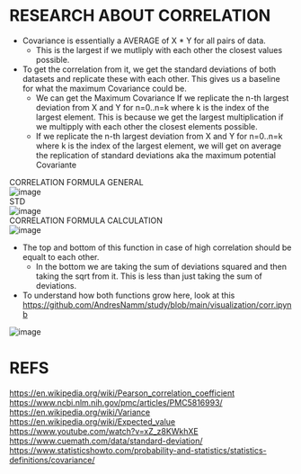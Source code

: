 # RESEARCH ABOUT CORRELATION 

+ Covariance is essentially a AVERAGE of X * Y for all pairs of data. 
    + This is the largest if we mutliply with each other the closest values possible. 
+ To get the correlation from it, we get the standard deviations of both datasets and replicate these with each other. This gives us a baseline for what the maximum Covariance could be.
    + We can get the Maximum Covariance If we replicate the n-th largest deviation from X and Y for n=0..n=k where k is the index of the largest element. This is because we get the largest multiplication if we multipply with each other the closest elements possible. 
    + If we replicate the n-th largest deviation from X and Y for n=0..n=k where k is the index of the largest element, we will get on average the replication of standard deviations aka the maximum potential Covariante

CORRELATION FORMULA GENERAL     
![image](https://user-images.githubusercontent.com/21141607/166409240-fcd44cb6-a1f3-46c8-accf-0e49aabcb732.png)     
STD      
![image](https://user-images.githubusercontent.com/21141607/167784298-2c5dd4e6-847f-4d01-a2bc-c2dbc5148eda.png)    
CORRELATION FORMULA CALCULATION            
![image](https://user-images.githubusercontent.com/21141607/166409333-7d15f951-0775-4b00-bd30-575dc66bf8bd.png)      


+ The top and bottom of this function in case of high correlation should be equalt to each other. 
  + In the bottom we are taking the sum of deviations squared and then taking the sqrt from it.  This is less than just taking the sum of deviations. 
+ To understand how both functions grow here, look at this https://github.com/AndresNamm/study/blob/main/visualization/corr.ipynb


![image](https://user-images.githubusercontent.com/21141607/166674250-2532729a-461c-43a5-893d-cde051500a3b.png)


# REFS 

https://en.wikipedia.org/wiki/Pearson_correlation_coefficient   
https://www.ncbi.nlm.nih.gov/pmc/articles/PMC5816993/   
https://en.wikipedia.org/wiki/Variance   
https://en.wikipedia.org/wiki/Expected_value   
https://www.youtube.com/watch?v=xZ_z8KWkhXE   
https://www.cuemath.com/data/standard-deviation/   
https://www.statisticshowto.com/probability-and-statistics/statistics-definitions/covariance/   

